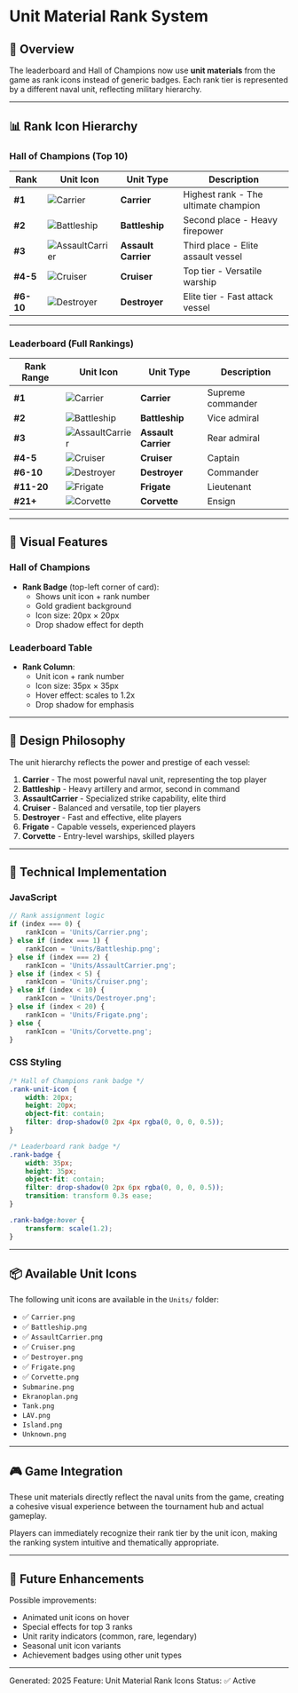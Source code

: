 # Unit Material Rank System

## 🚢 Overview

The leaderboard and Hall of Champions now use **unit materials** from the game as rank icons instead of generic badges. Each rank tier is represented by a different naval unit, reflecting military hierarchy.

---

## 📊 Rank Icon Hierarchy

### Hall of Champions (Top 10)
| Rank | Unit Icon | Unit Type | Description |
|------|-----------|-----------|-------------|
| **#1** | ![Carrier](Units/Carrier.png) | **Carrier** | Highest rank - The ultimate champion |
| **#2** | ![Battleship](Units/Battleship.png) | **Battleship** | Second place - Heavy firepower |
| **#3** | ![AssaultCarrier](Units/AssaultCarrier.png) | **Assault Carrier** | Third place - Elite assault vessel |
| **#4-5** | ![Cruiser](Units/Cruiser.png) | **Cruiser** | Top tier - Versatile warship |
| **#6-10** | ![Destroyer](Units/Destroyer.png) | **Destroyer** | Elite tier - Fast attack vessel |

---

### Leaderboard (Full Rankings)
| Rank Range | Unit Icon | Unit Type | Description |
|------------|-----------|-----------|-------------|
| **#1** | ![Carrier](Units/Carrier.png) | **Carrier** | Supreme commander |
| **#2** | ![Battleship](Units/Battleship.png) | **Battleship** | Vice admiral |
| **#3** | ![AssaultCarrier](Units/AssaultCarrier.png) | **Assault Carrier** | Rear admiral |
| **#4-5** | ![Cruiser](Units/Cruiser.png) | **Cruiser** | Captain |
| **#6-10** | ![Destroyer](Units/Destroyer.png) | **Destroyer** | Commander |
| **#11-20** | ![Frigate](Units/Frigate.png) | **Frigate** | Lieutenant |
| **#21+** | ![Corvette](Units/Corvette.png) | **Corvette** | Ensign |

---

## 🎨 Visual Features

### Hall of Champions
- **Rank Badge** (top-left corner of card):
  - Shows unit icon + rank number
  - Gold gradient background
  - Icon size: 20px × 20px
  - Drop shadow effect for depth

### Leaderboard Table
- **Rank Column**:
  - Unit icon + rank number
  - Icon size: 35px × 35px
  - Hover effect: scales to 1.2x
  - Drop shadow for emphasis

---

## 🎯 Design Philosophy

The unit hierarchy reflects the power and prestige of each vessel:

1. **Carrier** - The most powerful naval unit, representing the top player
2. **Battleship** - Heavy artillery and armor, second in command
3. **AssaultCarrier** - Specialized strike capability, elite third
4. **Cruiser** - Balanced and versatile, top tier players
5. **Destroyer** - Fast and effective, elite players
6. **Frigate** - Capable vessels, experienced players
7. **Corvette** - Entry-level warships, skilled players

---

## 🔧 Technical Implementation

### JavaScript
```javascript
// Rank assignment logic
if (index === 0) {
    rankIcon = 'Units/Carrier.png';
} else if (index === 1) {
    rankIcon = 'Units/Battleship.png';
} else if (index === 2) {
    rankIcon = 'Units/AssaultCarrier.png';
} else if (index < 5) {
    rankIcon = 'Units/Cruiser.png';
} else if (index < 10) {
    rankIcon = 'Units/Destroyer.png';
} else if (index < 20) {
    rankIcon = 'Units/Frigate.png';
} else {
    rankIcon = 'Units/Corvette.png';
}
```

### CSS Styling
```css
/* Hall of Champions rank badge */
.rank-unit-icon {
    width: 20px;
    height: 20px;
    object-fit: contain;
    filter: drop-shadow(0 2px 4px rgba(0, 0, 0, 0.5));
}

/* Leaderboard rank badge */
.rank-badge {
    width: 35px;
    height: 35px;
    object-fit: contain;
    filter: drop-shadow(0 2px 6px rgba(0, 0, 0, 0.5));
    transition: transform 0.3s ease;
}

.rank-badge:hover {
    transform: scale(1.2);
}
```

---

## 📦 Available Unit Icons

The following unit icons are available in the `Units/` folder:

- ✅ `Carrier.png`
- ✅ `Battleship.png`
- ✅ `AssaultCarrier.png`
- ✅ `Cruiser.png`
- ✅ `Destroyer.png`
- ✅ `Frigate.png`
- ✅ `Corvette.png`
- `Submarine.png`
- `Ekranoplan.png`
- `Tank.png`
- `LAV.png`
- `Island.png`
- `Unknown.png`

---

## 🎮 Game Integration

These unit materials directly reflect the naval units from the game, creating a cohesive visual experience between the tournament hub and actual gameplay.

Players can immediately recognize their rank tier by the unit icon, making the ranking system intuitive and thematically appropriate.

---

## 🔄 Future Enhancements

Possible improvements:
- Animated unit icons on hover
- Special effects for top 3 ranks
- Unit rarity indicators (common, rare, legendary)
- Seasonal unit icon variants
- Achievement badges using other unit types

---

Generated: 2025
Feature: Unit Material Rank Icons
Status: ✅ Active

